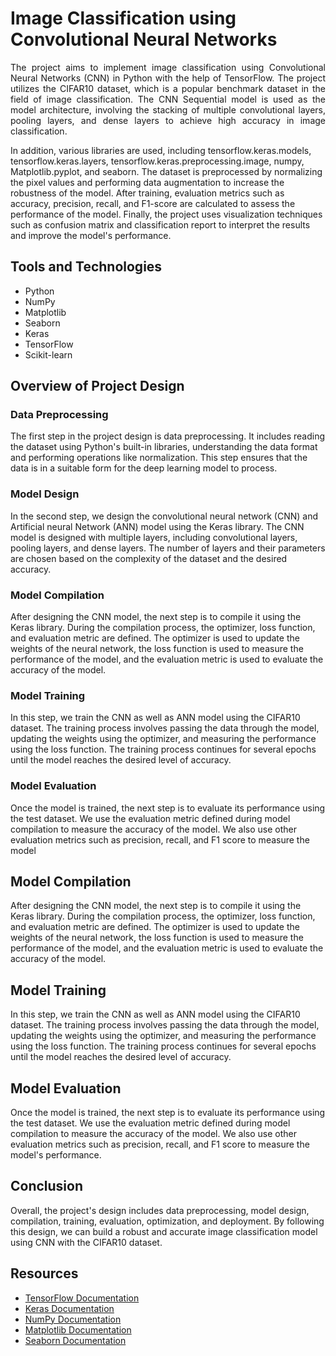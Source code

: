<h1>Image Classification using Convolutional Neural Networks</h1>
<p style="text-align: justify;">The project aims to implement image classification using Convolutional Neural Networks (CNN) in Python with the help of TensorFlow. The project utilizes the CIFAR10 dataset, which is a popular benchmark dataset in the field of image classification. The CNN Sequential model is used as the model architecture, involving the stacking of multiple convolutional layers, pooling layers, and dense layers to achieve high accuracy in image classification.</p>
<p>In addition, various libraries are used, including tensorflow.keras.models, tensorflow.keras.layers, tensorflow.keras.preprocessing.image, numpy, Matplotlib.pyplot, and seaborn. The dataset is preprocessed by normalizing the pixel values and performing data augmentation to increase the robustness of the model. After training, evaluation metrics such as accuracy, precision, recall, and F1-score are calculated to assess the performance of the model. Finally, the project uses visualization techniques such as confusion matrix and classification report to interpret the results and improve the model's performance.</p>

<h2>Tools and Technologies</h2>
<ul>
  <li>Python</li>
  <li>NumPy</li>
  <li>Matplotlib</li>
  <li>Seaborn</li>
  <li>Keras</li>
  <li>TensorFlow</li>
  <li>Scikit-learn</li>
</ul>

<h2>Overview of Project Design</h2>

<h3>Data Preprocessing</h3>
<p>The first step in the project design is data preprocessing. It includes reading the dataset using Python's built-in libraries, understanding the data format and performing operations like normalization. This step ensures that the data is in a suitable form for the deep learning model to process.</p>

<h3>Model Design</h3>
<p>In the second step, we design the convolutional neural network (CNN) and Artificial neural Network (ANN) model using the Keras library. The CNN model is designed with multiple layers, including convolutional layers, pooling layers, and dense layers. The number of layers and their parameters are chosen based on the complexity of the dataset and the desired accuracy.</p>

<h3>Model Compilation</h3>
<p>After designing the CNN model, the next step is to compile it using the Keras library. During the compilation process, the optimizer, loss function, and evaluation metric are defined. The optimizer is used to update the weights of the neural network, the loss function is used to measure the performance of the model, and the evaluation metric is used to evaluate the accuracy of the model.</p>

<h3>Model Training</h3>
<p>In this step, we train the CNN as well as ANN model using the CIFAR10 dataset. The training process involves passing the data through the model, updating the weights using the optimizer, and measuring the performance using the loss function. The training process continues for several epochs until the model reaches the desired level of accuracy.</p>

<h3>Model Evaluation</h3>
<p>Once the model is trained, the next step is to evaluate its performance using the test dataset. We use the evaluation metric defined during model compilation to measure the accuracy of the model. We also use other evaluation metrics such as precision, recall, and F1 score to measure the model

<h2>Model Compilation</h2>
<p>After designing the CNN model, the next step is to compile it using the Keras library. During the compilation process, the optimizer, loss function, and evaluation metric are defined. The optimizer is used to update the weights of the neural network, the loss function is used to measure the performance of the model, and the evaluation metric is used to evaluate the accuracy of the model.</p>

<h2>Model Training</h2>
<p>In this step, we train the CNN as well as ANN model using the CIFAR10 dataset. The training process involves passing the data through the model, updating the weights using the optimizer, and measuring the performance using the loss function. The training process continues for several epochs until the model reaches the desired level of accuracy.</p>

<h2>Model Evaluation</h2>
<p>Once the model is trained, the next step is to evaluate its performance using the test dataset. We use the evaluation metric defined during model compilation to measure the accuracy of the model. We also use other evaluation metrics such as precision, recall, and F1 score to measure the model's performance.</p>

<h2>Conclusion</h2>
<p>Overall, the project's design includes data preprocessing, model design, compilation, training, evaluation, optimization, and deployment. By following this design, we can build a robust and accurate image classification model using CNN with the CIFAR10 dataset.</p>

<h2>Resources</h2>
<ul>
  <li><a href="https://www.tensorflow.org/">TensorFlow Documentation</a></li>
  <li><a href="https://keras.io/">Keras Documentation</a></li>
  <li><a href="https://numpy.org/doc/">NumPy Documentation</a></li>
  <li><a href="https://matplotlib.org/stable/contents.html">Matplotlib Documentation</a></li>
  <li><a href="https://seaborn.pydata.org/">Seaborn Documentation</a></li>
</ul>
